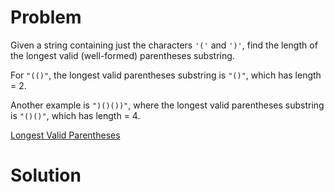 
# Problem

Given a string containing just the characters `'('` and `')'`, find the length
of the longest valid (well-formed) parentheses substring.

For `"(()"`, the longest valid parentheses substring is `"()"`, which has
length = 2.

Another example is `")()())"`, where the longest valid parentheses substring
is `"()()"`, which has length = 4.



[Longest Valid Parentheses](https://leetcode.com/problems/longest-valid-parentheses)

# Solution



